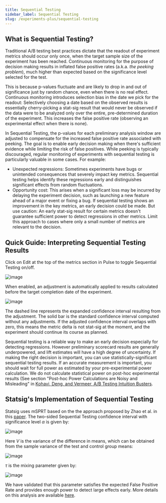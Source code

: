 ```yaml
---
title: Sequential Testing
sidebar_label: Sequential Testing
slug: /experiments-plus/sequential-testing
---
```


## What is Sequential Testing?

Traditional A/B testing best practices dictate that the readout of experiment metrics should occur only once, when the target sample size of the experiment has been reached.  Continuous monitoring for the purpose of decision making results in inflated false positive rates (a.k.a. *the peeking problem*), much higher than expected based on the significance level selected for the test.  

This is because p-values fluctuate and are likely to drop in and out of significance just by random chance, even when there is no real effect.  Continuous monitoring introduces selection bias in the date we pick for the readout: Selectively choosing a date based on the observed results is essentially cherry-picking a stat-sig result that would never be observed if the data were to be analyzed only over the entire, pre-determined duration of the experiment. This increases the false positive rate (observing an experimental effect when there is none).

In Sequential Testing, the p-values for each preliminary analysis window are adjusted to compensate for the increased false positive rate associated with peeking.  The goal is to enable early decision making when there's sufficient evidence while limiting the risk of false positives.  While peeking is typically discouraged, regular monitoring of experiments with sequential testing is particularly valuable in some cases.  For example:
* Unexpected regressions: Sometimes experiments have bugs or unintended consequences that severely impact key metrics.  Sequential testing helps identify these regressions early and distinguishes significant effects from random fluctuations.
* Opportunity cost: This arises when a significant loss may be incurred by delaying the experiment decision, such as launching a new feature ahead of a major event or fixing a bug.  If sequential testing shows an improvement in the key metrics, an early decision could be made.  But use caution: An early stat-sig result for certain metrics doesn't guarantee sufficient power to detect regressions in other metrics.  Limit this approach to cases where only a small number of metrics are relevant to the decision.    

## Quick Guide: Interpreting Sequential Testing Results

Click on Edit at the top of the metrics section in Pulse to toggle Sequential Testing on/off.

![image](https://user-images.githubusercontent.com/90343952/191135447-5e094892-49e5-485e-8186-18732888662c.png)

When enabled, an adjustment is automatically applied to results calculated before the target completion date of the experiment. 

![image](https://user-images.githubusercontent.com/90343952/191135645-0042dced-3e8f-479f-8f63-c814dfbd4923.png)

The dashed line represents the expanded confidence interval resulting from the adjustment.  The solid bar is the standard confidence interval computed without any adjustments.  If the adjusted confidence interval overlaps with zero, this means the metric delta is not stat-sig at the moment, and the experiment should continue its course as planned. 

Sequential testing is a reliable way to make an early decision especially for detecting regressions.  However preliminary scorecard results are generally underpowered, and lift estimates will have a high degree of uncertainty.  If making the right decision is important, you can use statistically-significant sequential testing results.  If an accurate measurement is important, you should wait for full power as estimated by your pre-experimental power calculation.  We do not calculate statistical power on post-hoc experimental results (See section "Post-hoc Power Calculations are Noisy and Misleading" in [Kohavi, Deng, and Vermeer, A/B Testing Intuition Busters](https://bit.ly/ABTestingIntuitionBusters).

## Statsig's Implementation of Sequential Testing

Statsig uses mSPRT based on the the approach proposed by Zhao et al. in this [paper](https://arxiv.org/pdf/1905.10493.pdf).  The two-sided Sequential Testing confidence interval with significance level  $\alpha$ is given by:

![image](https://github.com/statsig-io/docs/assets/90343952/d50bc6c4-fd72-4ac3-b3d7-e2d802ab6cfa)

Here *V* is the variance of the difference in means, which can be obtained from the sample variance of the test and control group means:

![image](https://github.com/statsig-io/docs/assets/90343952/cbee704f-75fd-4947-a49a-6e256a76dfae)

$\tau$ is the mixing parameter given by:

![image](https://github.com/statsig-io/docs/assets/90343952/24fb4569-925e-4c39-bc2b-233efc7c7008)

We have validated that this parameter satisfies the expected False Positive Rate and provides enough power to detect large effects early.  More details on this analysis are available [here](https://www.statsig.com/blog/sequential-testing-on-statsig).




